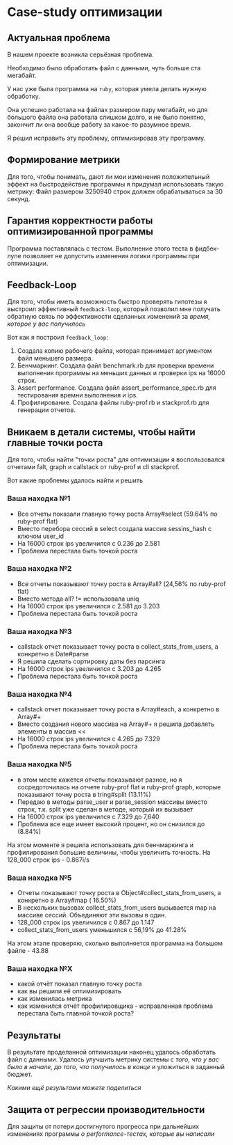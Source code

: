 # Case-study оптимизации

## Актуальная проблема
В нашем проекте возникла серьёзная проблема.

Необходимо было обработать файл с данными, чуть больше ста мегабайт.

У нас уже была программа на `ruby`, которая умела делать нужную обработку.

Она успешно работала на файлах размером пару мегабайт, но для большого файла она работала слишком долго, и не было понятно, закончит ли она вообще работу за какое-то разумное время.

Я решил исправить эту проблему, оптимизировав эту программу.

## Формирование метрики
Для того, чтобы понимать, дают ли мои изменения положительный эффект на быстродействие программы я придумал использовать такую метрику: Файл размером 3250940 строк должен обрабатываться за 30 секунд.

## Гарантия корректности работы оптимизированной программы
Программа поставлялась с тестом. Выполнение этого теста в фидбек-лупе позволяет не допустить изменения логики программы при оптимизации.

## Feedback-Loop
Для того, чтобы иметь возможность быстро проверять гипотезы я выстроил эффективный `feedback-loop`, который позволил мне получать обратную связь по эффективности сделанных изменений за *время, которое у вас получилось*

Вот как я построил `feedback_loop`:
1. Создала копию рабочего файла, которая принимает аргументом файл меньшего размера.
2. Бенчмаркинг. Создала файл benchmark.rb для проверки времени выполнения программы на меньших данных и проверки ips на 16000 строк.
3. Assert performance. Создала файл assert_performance_spec.rb для тестирования времни выполнения и ips.
4. Профилирование. Создала файлы ruby-prof.rb и stackprof.rb для генерации отчетов.

## Вникаем в детали системы, чтобы найти главные точки роста
Для того, чтобы найти "точки роста" для оптимизации я воспользовался отчетами falt, graph и callstack от ruby-prof и cli stackprof.

Вот какие проблемы удалось найти и решить

### Ваша находка №1
- Все отчеты показали главную точку роста Array#select (59.64% по ruby-prof flat)
- Вместо перебора сессий в select создала массив sessins_hash c ключом user_id
- На 16000 строк ips увеличился с  0.236 до 2.581
- Проблема перестала быть точкой роста

### Ваша находка №2
- Все отчеты показывают точку роста в Array#all? (24,56% по ruby-prof flat)
- Вместо метода all? != использовала uniq
- На 16000 строк ips увеличился с 2.581 до 3.203
- Проблема перестала быть точкой роста

### Ваша находка №3
- callstack отчет показывает точку роста в collect_stats_from_users, а конкретно в Date#parse
- Я решила сделать сортировку даты без парсинга
- На 16000 строк ips увеличился с 3.203 до 4.265
- Проблема перестала быть точкой роста

### Ваша находка №4
- callstack отчет показывает точку роста в Array#each, а конкретно в Array#+
- Вместо создания нового массива на Array#+ я решила добавлять элементы в массив <<
- На 16000 строк ips увеличился с 4.265 до 7.329
- Проблема перестала быть точкой роста

### Ваша находка №5
- в этом месте кажется отчеты показывают разное, но я сосредоточилась на отчете ruby-prof flat и ruby-prof graph, которые показывают точну роста в tring#split (13.11%)
- Передаю в методы parse_user и parse_session массивы вместо строк, т.к. split уже сделан в методе, который их вызывает
- На 16000 строк ips увеличился с 7.329 до 7,640
- Проблема все еще имеет высокий процент, но он снизился до (8.84%)

На этом моменте я решила использовать для бенчмаркинга и профилирования большие величины, чтобы увеличить точность.
На 128_000 строк ips  - 0.867i/s

### Ваша находка №5
- Отчеты показывают точку роста в  Object#collect_stats_from_users, а конкретно в Array#map ( 16.50%)
- В нескольких вызовах collect_stats_from_users вызывается map на массиве сессий. Объединяют эти вызовы в один.
- 128_000 строк ips увеличился с 0.867 до 1.147
- collect_stats_from_users уменьшился с 56,19% до 41.28%

На этом этапе проверяю, сколько выполняется программа на большом файле - 43.88

### Ваша находка №X
- какой отчёт показал главную точку роста
- как вы решили её оптимизировать
- как изменилась метрика
- как изменился отчёт профилировщика - исправленная проблема перестала быть главной точкой роста?

## Результаты
В результате проделанной оптимизации наконец удалось обработать файл с данными.
Удалось улучшить метрику системы с *того, что у вас было в начале, до того, что получилось в конце* и уложиться в заданный бюджет.

*Какими ещё результами можете поделиться*

## Защита от регрессии производительности
Для защиты от потери достигнутого прогресса при дальнейших изменениях программы *о performance-тестах, которые вы написали*

